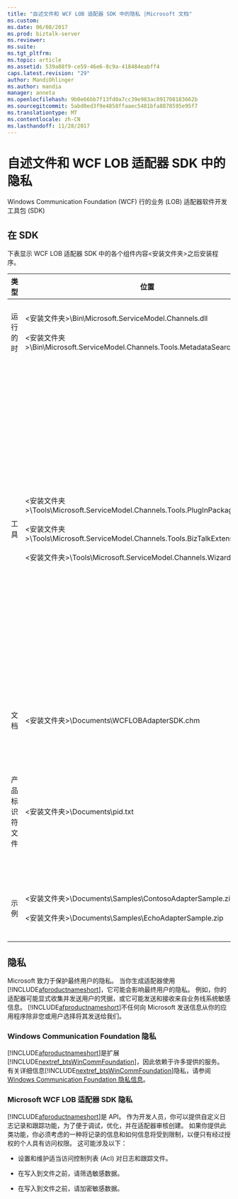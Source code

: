 ```yaml
---
title: "自述文件和 WCF LOB 适配器 SDK 中的隐私 |Microsoft 文档"
ms.custom: 
ms.date: 06/08/2017
ms.prod: biztalk-server
ms.reviewer: 
ms.suite: 
ms.tgt_pltfrm: 
ms.topic: article
ms.assetid: 539a88f9-ce59-46e6-8c9a-418484eabff4
caps.latest.revision: "29"
author: MandiOhlinger
ms.author: mandia
manager: anneta
ms.openlocfilehash: 9b0e66bb7f13fd0a7cc39e983ac891708183662b
ms.sourcegitcommit: 5abd0ed3f9e4858ffaaec5481bfa8878595e95f7
ms.translationtype: MT
ms.contentlocale: zh-CN
ms.lasthandoff: 11/28/2017
---
```

# <a name="readme-and-privacy-in-the-wcf-lob-adapter-sdk"></a>自述文件和 WCF LOB 适配器 SDK 中的隐私
Windows Communication Foundation (WCF) 行的业务 (LOB) 适配器软件开发工具包 (SDK)  
  
## <a name="inside-the-sdk"></a>在 SDK  
 下表显示 WCF LOB 适配器 SDK 中的各个组件内容\<安装文件夹\>之后安装程序。  
  
|类型|位置|Description|  
|----------|--------------|-----------------|  
|运行的时|\<安装文件夹\>\Bin\Microsoft.ServiceModel.Channels.dll<br /><br /> \<安装文件夹\>\Bin\Microsoft.ServiceModel.Channels.Tools.MetadataSearchBrowse.dll|这些程序集包含运行时间包括在工具中使用的主窗体组件的基。|  
|工具|\<安装文件夹\>\Tools\Microsoft.ServiceModel.Channels.Tools.PlugInPackage.dll<br /><br /> \<安装文件夹\>\Tools\Microsoft.ServiceModel.Channels.Tools.BizTalkExtension.dll<br /><br /> \<安装文件夹\>\Tools\Microsoft.ServiceModel.Channels.Wizards.dll|**添加适配器服务引用 Visual Studio 插件**<br /><br /> （.NET 项目 [右键单击]，添加适配器服务引用）<br /><br /> **使用适配器 BizTalk Project 外接程序服务**<br /><br /> （BizTalk 项目 [右键单击]，添加，添加生成的项，使用适配器服务）<br /><br /> **WCF LOB 适配器开发向导**<br /><br /> （文件、 新的项目，Visual C#，WCF LOB 适配器）|  
|文档|\<安装文件夹\>\Documents\WCFLOBAdapterSDK.chm|此文件包含概念内容和此版本中受管理的参考内容。|  
|产品标识符文件|\<安装文件夹\>\Documents\pid.txt|此文件包含 WCF LOB 适配器 SDK 的产品标识符。 联系 Microsoft 客户服务和支持 (CSS) 时，请使用此产品标识符作为参考。|  
|示例|\<安装文件夹\>\Documents\Samples\ContosoAdapterSample.zip<br /><br /> \<安装文件夹\>\Documents\Samples\EchoAdapterSample.zip|示例文件夹包含两个示例适配器： Contoso 适配器和 Echo 适配器。|  

## <a name="privacy"></a>隐私
Microsoft 致力于保护最终用户的隐私。 当你生成适配器使用[!INCLUDE[afproductnameshort](../../includes/afproductnameshort-md.md)]，它可能会影响最终用户的隐私。 例如，你的适配器可能显式收集并发送用户的凭据，或它可能发送和接收来自业务线系统敏感信息。 [!INCLUDE[afproductnameshort](../../includes/afproductnameshort-md.md)]不任何向 Microsoft 发送信息从你的应用程序除非您或用户选择将其发送给我们。  
  
### <a name="windows-communication-foundation-privacy"></a>Windows Communication Foundation 隐私  
 [!INCLUDE[afproductnameshort](../../includes/afproductnameshort-md.md)]是扩展[!INCLUDE[nextref_btsWinCommFoundation](../../includes/nextref-btswincommfoundation-md.md)]，因此依赖于许多提供的服务。 有关详细信息[!INCLUDE[nextref_btsWinCommFoundation](../../includes/nextref-btswincommfoundation-md.md)]隐私，请参阅[Windows Communication Foundation 隐私信息](https://msdn.microsoft.com/library/ms733927.aspx)。  
  
### <a name="microsoft-wcf-lob-adapter-sdk-privacy"></a>Microsoft WCF LOB 适配器 SDK 隐私  
 [!INCLUDE[afproductnameshort](../../includes/afproductnameshort-md.md)]是 API。 作为开发人员，你可以提供自定义日志记录和跟踪功能，为了便于调试，优化，并在适配器审核创建。 如果你提供此类功能，你必须考虑的一种将记录的信息和如何信息将受到限制，以便只有经过授权的个人具有访问权限。 这可能涉及以下：  
  
-   设置和维护适当访问控制列表 (Acl) 对日志和跟踪文件。  
  
-   在写入到文件之前，请筛选敏感数据。  
  
-   在写入到文件之前，请加密敏感数据。  